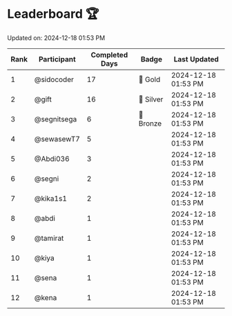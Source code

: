# Leaderboard 🏆

Updated on: 2024-12-18 01:53 PM

| Rank | Participant       | Completed Days | Badge      | Last Updated         |
|------|-------------------|----------------|------------|----------------------|
| 1    | @sidocoder        | 17             | 🏅 Gold     | 2024-12-18 01:53 PM |
| 2    | @gift             | 16             | 🥈 Silver   | 2024-12-18 01:53 PM |
| 3    | @segnitsega       | 6              | 🥉 Bronze   | 2024-12-18 01:53 PM |
| 4    | @sewasewT7        | 5              |            | 2024-12-18 01:53 PM |
| 5    | @Abdi036          | 3              |            | 2024-12-18 01:53 PM |
| 6    | @segni            | 2              |            | 2024-12-18 01:53 PM |
| 7    | @kika1s1          | 2              |            | 2024-12-18 01:53 PM |
| 8    | @abdi             | 1              |            | 2024-12-18 01:53 PM |
| 9    | @tamirat          | 1              |            | 2024-12-18 01:53 PM |
| 10   | @kiya             | 1              |            | 2024-12-18 01:53 PM |
| 11   | @sena             | 1              |            | 2024-12-18 01:53 PM |
| 12   | @kena             | 1              |            | 2024-12-18 01:53 PM |
